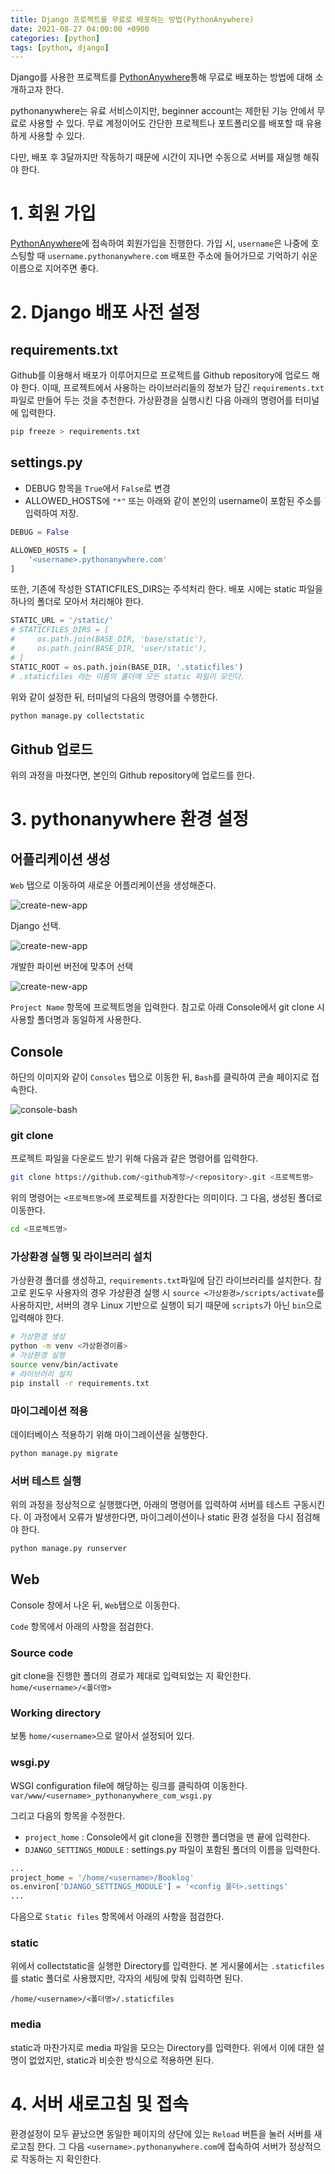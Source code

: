 ```yaml
---
title: Django 프로젝트를 무료로 배포하는 방법(PythonAnywhere)
date: 2021-08-27 04:00:00 +0900
categories: [python]
tags: [python, django]
---
```


Django를 사용한 프로젝트를 [PythonAnywhere](https://www.pythonanywhere.com/)통해 무료로 배포하는 방법에 대해 소개하고자 한다.

pythonanywhere는 유료 서비스이지만, beginner account는 제한된 기능 안에서 무료로 사용할 수 있다. 무료 계정이어도 간단한 프로젝트나 포트폴리오를 배포할 때 유용하게 사용할 수 있다.

다만, 배포 후 3달까지만 작동하기 때문에 시간이 지나면 수동으로 서버를 재실행 해줘야 한다.

# 1. 회원 가입

[PythonAnywhere](https://www.pythonanywhere.com/)에 접속하여 회원가입을 진행한다.
가입 시, `username`은 나중에 호스팅할 때 `username.pythonanywhere.com` 배포한 주소에 들어가므로 기억하기 쉬운 이름으로 지어주면 좋다.

# 2. Django 배포 사전 설정

## requirements.txt

Github를 이용해서 배포가 이루어지므로 프로젝트를 Github repository에 업로드 해야 한다.
이때, 프로젝트에서 사용하는 라이브러리들의 정보가 담긴 `requirements.txt` 파일로 만들어 두는 것을 추천한다. 가상환경을 실행시킨 다음 아래의 명령어를 터미널에 입력한다.

```bash
pip freeze > requirements.txt
```

## settings.py

- DEBUG 항목을 `True`에서 `False`로 변경
- ALLOWED_HOSTS에 `"*"` 또는 아래와 같이 본인의 username이 포함된 주소를 입력하여 저장.

```python
DEBUG = False

ALLOWED_HOSTS = [
    '<username>.pythonanywhere.com'
]
```

또한, 기존에 작성한 STATICFILES_DIRS는 주석처리 한다. 배포 시에는 static 파일을 하나의 폴더로 모아서 처리해야 한다.

```python
STATIC_URL = '/static/'
# STATICFILES_DIRS = [
#     os.path.join(BASE_DIR, 'base/static'),
#     os.path.join(BASE_DIR, 'user/static'),
# ]
STATIC_ROOT = os.path.join(BASE_DIR, '.staticfiles')
# .staticfiles 라는 이름의 폴더에 모든 static 파일이 모인다.
```

위와 같이 설정한 뒤, 터미널의 다음의 명령어를 수행한다.

```python
python manage.py collectstatic
```

## Github 업로드

위의 과정을 마쳤다면, 본인의 Github repository에 업로드를 한다.

# 3. pythonanywhere 환경 설정

## 어플리케이션 생성

`Web` 탭으로 이동하여 새로운 어플리케이션을 생성해준다.

![create-new-app](../assets/images/2021/2021-08-27-django-deploy-on-pythonanywhere/create-new-app-1.png)

Django 선택.

![create-new-app](../assets/images/2021/2021-08-27-django-deploy-on-pythonanywhere/create-new-app-2.png)

개발한 파이썬 버전에 맞추어 선택

![create-new-app](../assets/images/2021/2021-08-27-django-deploy-on-pythonanywhere/create-new-app-3.png)

`Project Name` 항목에 프로젝트명을 입력한다. 참고로 아래 Console에서 git clone 시 사용할 폴더명과 동일하게 사용한다.

## Console

하단의 이미지와 같이 `Consoles` 탭으로 이동한 뒤, `Bash`를 클릭하여 콘솔 페이지로 접속한다.

![console-bash](../assets/images/2021/2021-08-27-django-deploy-on-pythonanywhere/console-bash.png)

### git clone

프로젝트 파일을 다운로드 받기 위해 다음과 같은 명령어를 입력한다.

```bash
git clone https://github.com/<github계정>/<repository>.git <프로젝트명>
```

위의 명령어는 `<프로젝트명>`에 프로젝트를 저장한다는 의미이다.
그 다음, 생성된 폴더로 이동한다.

```bash
cd <프로젝트명>
```

### 가상환경 실행 및 라이브러리 설치

가상환경 폴더를 생성하고, `requirements.txt`파일에 담긴 라이브러리를 설치한다.
참고로 윈도우 사용자의 경우 가상환경 실행 시 `source <가상환경>/scripts/activate`를 사용하지만, 서버의 경우 Linux 기반으로 실행이 되기 때문에 `scripts`가 아닌 `bin`으로 입력해야 한다.

```bash
# 가상환경 생성
python -m venv <가상환경이름>
# 가상환경 실행
source venv/bin/activate
# 라이브러리 설치
pip install -r requirements.txt
```

### 마이그레이션 적용

데이터베이스 적용하기 위해 마이그레이션을 실행한다.

```bash
python manage.py migrate
```

### 서버 테스트 실행

위의 과정을 정상적으로 실행했다면, 아래의 명령어를 입력하여 서버를 테스트 구동시킨다.
이 과정에서 오류가 발생한다면, 마이그레이션이나 static 환경 설정을 다시 점검해야 한다.

```bash
python manage.py runserver
```

## Web

Console 창에서 나온 뒤, `Web`탭으로 이동한다.

`Code` 항목에서 아래의 사항을 점검한다.

### Source code

git clone을 진행한 폴더의 경로가 제대로 입력되었는 지 확인한다.
`home/<username>/<폴더명>`

### Working directory

보통 `home/<username>`으로 알아서 설정되어 있다.

### wsgi.py

WSGI configuration file에 해당하는 링크를 클릭하여 이동한다.
`var/www/<username>_pythonanywhere_com_wsgi.py`

그리고 다음의 항목을 수정한다.

- `project_home` : Console에서 git clone을 진행한 폴더명을 맨 끝에 입력한다.
- `DJANGO_SETTINGS_MODULE` : settings.py 파일이 포함된 폴더의 이름을 입력한다.

```python
...
project_home = '/home/<username>/Booklog'
os.environ['DJANGO_SETTINGS_MODULE'] = '<config 폴더>.settings'
...
```

다음으로 `Static files` 항목에서 아래의 사항을 점검한다.

### static

위에서 collectstatic을 실행한 Directory를 입력한다.
본 게시물에서는 `.staticfiles`를 static 폴더로 사용했지만, 각자의 세팅에 맞춰 입력하면 된다.

`/home/<username>/<폴더명>/.staticfiles`

### media

static과 마찬가지로 media 파일을 모으는 Directory를 입력한다.
위에서 이에 대한 설명이 없었지만, static과 비슷한 방식으로 적용하면 된다.

# 4. 서버 새로고침 및 접속

환경설정이 모두 끝났으면 동일한 페이지의 상단에 있는 `Reload` 버튼을 눌러 서버를 새로고침 한다.
그 다음 `<username>.pythonanywhere.com`에 접속하여 서버가 정상적으로 작동하는 지 확인한다.
